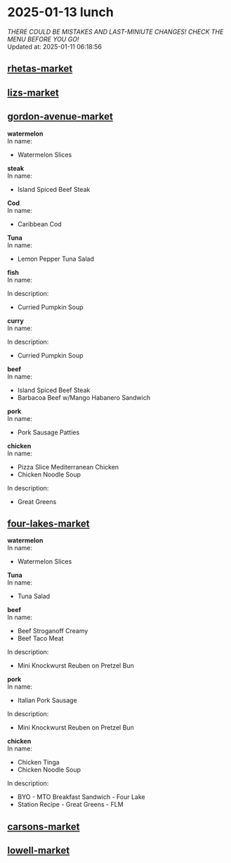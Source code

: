 # 2025-01-13 lunch  
*THERE COULD BE MISTAKES AND LAST-MINIUTE CHANGES! CHECK THE MENU BEFORE YOU GO!*  
Updated at: 2025-01-11 06:18:56  
## [rhetas-market](https://wisc-housingdining.nutrislice.com/menu/rhetas-market/lunch/2025-01-13)  
## [lizs-market](https://wisc-housingdining.nutrislice.com/menu/lizs-market/lunch/2025-01-13)  
## [gordon-avenue-market](https://wisc-housingdining.nutrislice.com/menu/gordon-avenue-market/lunch/2025-01-13)  
**watermelon**  
In name:   
 - Watermelon Slices  
  
**steak**  
In name:   
 - Island Spiced Beef Steak  
  
**Cod**  
In name:   
 - Caribbean Cod  
  
**Tuna**  
In name:   
 - Lemon Pepper Tuna Salad  
  
**fish**  
In name:   
  
In description:   
 - Curried Pumpkin Soup  
  
**curry**  
In name:   
  
In description:   
 - Curried Pumpkin Soup  
  
**beef**  
In name:   
 - Island Spiced Beef Steak  
 - Barbacoa Beef w/Mango Habanero Sandwich  
  
**pork**  
In name:   
 - Pork Sausage Patties  
  
**chicken**  
In name:   
 - Pizza Slice Mediterranean Chicken  
 - Chicken Noodle Soup  
  
In description:   
 - Great Greens  
  
## [four-lakes-market](https://wisc-housingdining.nutrislice.com/menu/four-lakes-market/lunch/2025-01-13)  
**watermelon**  
In name:   
 - Watermelon Slices  
  
**Tuna**  
In name:   
 - Tuna Salad  
  
**beef**  
In name:   
 - Beef Stroganoff Creamy  
 - Beef Taco Meat  
  
In description:   
 - Mini Knockwurst Reuben on Pretzel Bun  
  
**pork**  
In name:   
 - Italian Pork Sausage  
  
In description:   
 - Mini Knockwurst Reuben on Pretzel Bun  
  
**chicken**  
In name:   
 - Chicken Tinga  
 - Chicken Noodle Soup  
  
In description:   
 - BYO - MTO Breakfast Sandwich - Four Lake  
 - Station Recipe - Great Greens - FLM  
  
## [carsons-market](https://wisc-housingdining.nutrislice.com/menu/carsons-market/lunch/2025-01-13)  
## [lowell-market](https://wisc-housingdining.nutrislice.com/menu/lowell-market/lunch/2025-01-13)  
  
